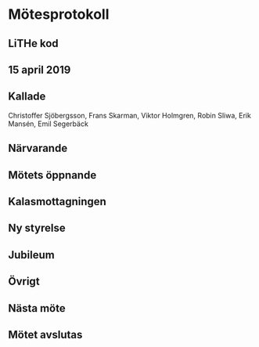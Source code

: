 # Mötesprotokoll

## LiTHe kod

## 15 april 2019

## Kallade
Christoffer Sjöbergsson, Frans Skarman, Viktor Holmgren, Robin Sliwa, Erik Mansén, Emil Segerbäck

## Närvarande

## Mötets öppnande

## Kalasmottagningen

## Ny styrelse

## Jubileum

## Övrigt

## Nästa möte

## Mötet avslutas


